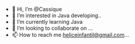 - 👋 Hi, I’m @Cassique
- 👀 I’m interested in Java developing..
- 🌱 I’m currently learning Java
- 💞️ I’m looking to collaborate on ...
- 📫 How to reach me heliceinfantil@gmail.com...

<!---
Cassique/Cassique is a ✨ special ✨ repository because its `README.md` (this file) appears on your GitHub profile.
You can click the Preview link to take a look at your changes.
--->
